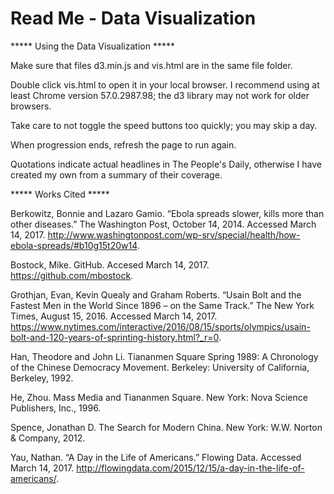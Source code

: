 # Read Me - Data Visualization

***** Using the Data Visualization *****

Make sure that files d3.min.js and vis.html are in the same file folder.

Double click vis.html to open it in your local browser. I recommend using at least Chrome version 57.0.2987.98; the d3 library may not work for older browsers.

Take care to not toggle the speed buttons too quickly; you may skip a day. 

When progression ends, refresh the page to run again.

Quotations indicate actual headlines in The People's Daily, otherwise I have created my own from a summary of their coverage.

***** Works Cited *****

Berkowitz, Bonnie and Lazaro Gamio. “Ebola spreads slower, kills more than other diseases.” The Washington Post, October 14, 2014. Accessed March 14, 2017. http://www.washingtonpost.com/wp-srv/special/health/how-ebola-spreads/#b10g15t20w14.

Bostock, Mike. GitHub. Accesed March 14, 2017. https://github.com/mbostock.

Grothjan, Evan, Kevin Quealy and Graham Roberts. “Usain Bolt and the Fastest Men in the World Since 1896 – on the Same Track.” The New York Times, August 15, 2016. Accessed March 14, 2017. https://www.nytimes.com/interactive/2016/08/15/sports/olympics/usain-bolt-and-120-years-of-sprinting-history.html?_r=0.  

Han, Theodore and John Li. Tiananmen Square Spring 1989: A Chronology of the Chinese Democracy Movement. Berkeley: University of California, Berkeley, 1992. 

He, Zhou. Mass Media and Tiananmen Square. New York: Nova Science Publishers, Inc., 1996. 

Spence, Jonathan D. The Search for Modern China. New York: W.W. Norton & Company, 2012.

Yau, Nathan. “A Day in the Life of Americans.” Flowing Data. Accessed March 14, 2017. http://flowingdata.com/2015/12/15/a-day-in-the-life-of-americans/.

